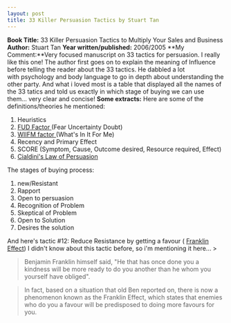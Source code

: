 ```yaml
---
layout: post
title: 33 Killer Persuasion Tactics by Stuart Tan
---
```


**Book Title:** 33 Killer Persuasion Tactics to Multiply Your Sales and Business **Author:** Stuart Tan **Year written/published:** 2006/2005 **My Comment:**Very focused manuscript on 33 tactics for persuasion. I really like this one! The author first goes on to explain the meaning of Influence before telling the reader about the 33 tactics. He dabbled a lot with psychology and body language to go in depth about understanding the other party. And what i loved most is a table that displayed all the names of the 33 tatics and told us exactly in which stage of buying we can use them... very clear and concise! **Some extracts:** Here are some of the definitions/theories he mentioned:

1. Heuristics
2. [FUD Factor ](http://www.answers.com/topic/fud-factor)(Fear Uncertainty Doubt)
3. [WIIFM factor ](http://www.chacocanyon.com/pointlookout/030813.shtml)(What's In It For Me)
4. Recency and Primary Effect
5. SCORE (Symptom, Cause, Outcome desired, Resource required, Effect)
6. [Cialdini's Law of Persuasion](http://mediationmindset.blogspot.com/2007/02/negotiation-and-laws-of-persuasion.html)

The stages of buying process:
1. new/Resistant
2. Rapport
3. Open to persuasion
4. Recognition of Problem
5. Skeptical of Problem
6. Open to Solution
7. Desires the solution

And here's tactic #12: Reduce Resistance by getting a favour ( [Franklin Effect](http://en.wikipedia.org/wiki/Ben_Franklin_Effect)) I didn't know about this tactic before, so i'm mentioning it here... >  

> Benjamin Franklin himself said, "He that has once done you a kindness will be more ready to do you another than he whom you yourself have obliged".

> In fact, based on a situation that old Ben reported on, there is now a phenomenon known as the Franklin Effect, which states that enemies who do you a favour will be predisposed to doing more favours for you.

